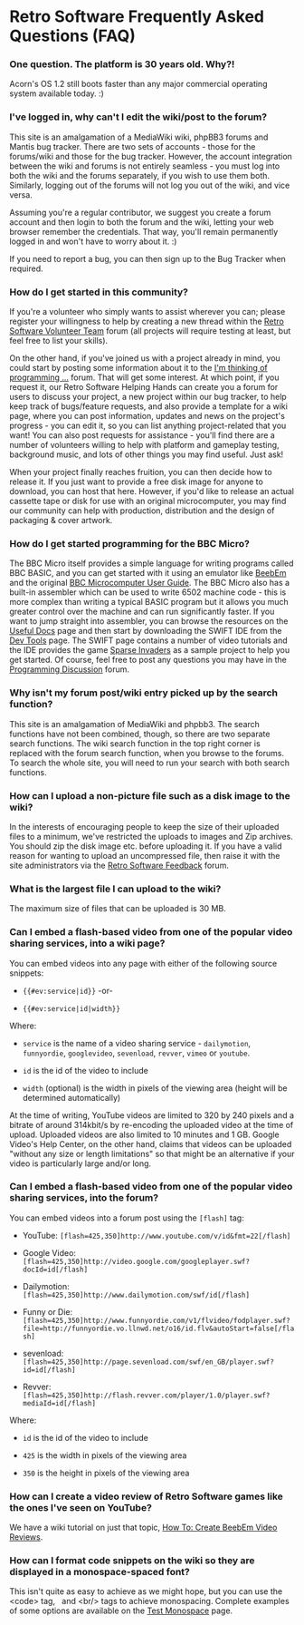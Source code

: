 # Retro Software Frequently Asked Questions (FAQ)

### One question. The platform is 30 years old. Why?!

Acorn's OS 1.2 still boots faster than any major commercial operating system available today. :)

### I've logged in, why can't I edit the wiki/post to the forum?

This site is an amalgamation of a MediaWiki wiki, phpBB3 forums and Mantis bug tracker. There are two sets of accounts - those for the forums/wiki and those for the bug tracker. However, the account integration between the wiki and forums is not entirely seamless - you must log into both the wiki and the forums separately, if you wish to use them both. Similarly, logging out of the forums will not log you out of the wiki, and vice versa.

Assuming you're a regular contributor, we suggest you create a forum account and then login to both the forum and the wiki, letting your web browser remember the credentials. That way, you'll remain permanently logged in and won't have to worry about it. :)

If you need to report a bug, you can then sign up to the Bug Tracker when required.

### How do I get started in this community?

If you're a volunteer who simply wants to assist wherever you can; please register your willingness to help by creating a new thread within the [Retro Software Volunteer Team](http://www.retrosoftware.co.uk/forum/viewforum.php?f=23) forum (all projects will require testing at least, but feel free to list your skills).

On the other hand, if you've joined us with a project already in mind, you could start by posting some information about it to the [I'm thinking of programming ...](http://www.retrosoftware.co.uk/forum/viewforum.php?f=19) forum. That will get some interest. At which point, if you request it, our Retro Software Helping Hands can create you a forum for users to discuss your project, a new project within our bug tracker, to help keep track of bugs/feature requests, and also provide a template for a wiki page, where you can post information, updates and news on the project's progress - you can edit it, so you can list anything project-related that you want! You can also post requests for assistance - you'll find there are a number of volunteers willing to help with platform and gameplay testing, background music, and lots of other things you may find useful. Just ask!

When your project finally reaches fruition, you can then decide how to release it. If you just want to provide a free disk image for anyone to download, you can host that here. However, if you'd like to release an actual cassette tape or disk for use with an original microcomputer, you may find our community can help with production, distribution and the design of packaging & cover artwork.

### How do I get started programming for the BBC Micro?

The BBC Micro itself provides a simple language for writing programs called BBC BASIC, and you can get started with it using an emulator like [BeebEm](http://www.mkw.me.uk/beebem/) and the original [BBC Microcomputer User Guide](http://www.retrosoftware.co.uk/wiki/index.php/UsefulDocs#User_Guides). The BBC Micro also has a built-in assembler which can be used to write 6502 machine code - this is more complex than writing a typical BASIC program but it allows you much greater control over the machine and can run significantly faster. If you want to jump straight into assembler, you can browse the resources on the [Useful Docs](UsefulDocs "wikilink") page and then start by downloading the SWIFT IDE from the [Dev Tools](DevelopmentTools "wikilink") page. The SWIFT page contains a number of video tutorials and the IDE provides the game [Sparse Invaders](Sparse_Invaders "wikilink") as a sample project to help you get started. Of course, feel free to post any questions you may have in the [Programming Discussion](http://www.retrosoftware.co.uk/forum/viewforum.php?f=11) forum.

### Why isn't my forum post/wiki entry picked up by the search function?

This site is an amalgamation of MediaWiki and phpbb3. The search functions have not been combined, though, so there are two separate search functions. The wiki search function in the top right corner is replaced with the forum search function, when you browse to the forums. To search the whole site, you will need to run your search with both search functions.

### How can I upload a non-picture file such as a disk image to the wiki?

In the interests of encouraging people to keep the size of their uploaded files to a minimum, we've restricted the uploads to images and Zip archives. You should zip the disk image etc. before uploading it. If you have a valid reason for wanting to upload an uncompressed file, then raise it with the site administrators via the [Retro Software Feedback](http://www.retrosoftware.co.uk/forum/viewforum.php?f=3) forum.

### What is the largest file I can upload to the wiki?

The maximum size of files that can be uploaded is 30 MB.

### Can I embed a flash-based video from one of the popular video sharing services, into a wiki page?

You can embed videos into any page with either of the following source snippets:

-   `{{#ev:service|id}}` -or-
-   `{{#ev:service|id|width}}`

Where:

-   `service` is the name of a video sharing service - `dailymotion`, `funnyordie`, `googlevideo`, `sevenload`, `revver`, `vimeo` or `youtube`.
-   `id` is the id of the video to include
-   `width` (optional) is the width in pixels of the viewing area (height will be determined automatically)

At the time of writing, YouTube videos are limited to 320 by 240 pixels and a bitrate of around 314kbit/s by re-encoding the uploaded video at the time of upload. Uploaded videos are also limited to 10 minutes and 1 GB. Google Video's Help Center, on the other hand, claims that videos can be uploaded "without any size or length limitations" so that might be an alternative if your video is particularly large and/or long.

### Can I embed a flash-based video from one of the popular video sharing services, into the forum?

You can embed videos into a forum post using the `[flash]` tag:

-   YouTube: `[flash=425,350]http://www.youtube.com/v/id&fmt=22[/flash]`
-   Google Video: `[flash=425,350]http://video.google.com/googleplayer.swf?docId=id[/flash]`
-   Dailymotion: `[flash=425,350]http://www.dailymotion.com/swf/id[/flash]`
-   Funny or Die: `[flash=425,350]http://www.funnyordie.com/v1/flvideo/fodplayer.swf?file=http://funnyordie.vo.llnwd.net/o16/id.flv&autoStart=false[/flash]`
-   sevenload: `[flash=425,350]http://page.sevenload.com/swf/en_GB/player.swf?id=id[/flash]`
-   Revver: `[flash=425,350]http://flash.revver.com/player/1.0/player.swf?mediaId=id[/flash]`

Where:

-   `id` is the id of the video to include
-   `425` is the width in pixels of the viewing area
-   `350` is the height in pixels of the viewing area

### How can I create a video review of Retro Software games like the ones I've seen on YouTube?

We have a wiki tutorial on just that topic, [How To: Create BeebEm Video Reviews](HowToCreateBeebEmVideoReviews "wikilink").

### How can I format code snippets on the wiki so they are displayed in a monospace-spaced font?

This isn't quite as easy to achieve as we might hope, but you can use the &lt;code&gt; tag, &nbsp; and &lt;br/&gt; tags to achieve monospacing. Complete examples of some options are available on the [Test Monospace](Test_Monospace "wikilink") page.


